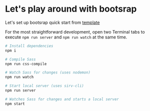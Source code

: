 # Let's play around with bootsrap

Let's set up bootsrap quick start from [template](https://github.com/viktornar/bootsrap-quick-start/archive/refs/heads/main.zip)

For the most straightforward development, open two Terminal tabs to execute `npm run server` and `npm run watch` at the same time.

```bash
# Install dependencies
npm i

# Compile Sass
npm run css-compile

# Watch Sass for changes (uses nodemon)
npm run watch

# Start local server (uses sirv-cli)
npm run server

# Watches Sass for changes and starts a local server
npm start
```
